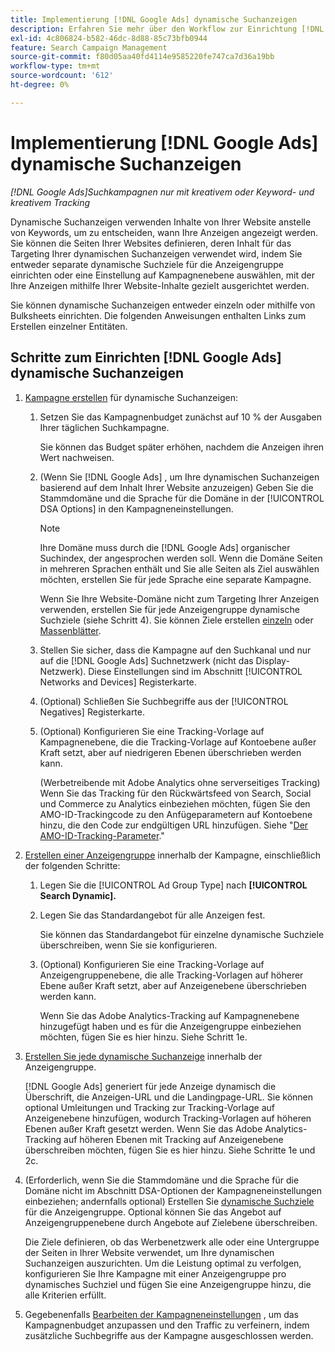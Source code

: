 ```yaml
---
title: Implementierung [!DNL Google Ads] dynamische Suchanzeigen
description: Erfahren Sie mehr über den Workflow zur Einrichtung [!DNL Google Ads] dynamische Suchanzeigen.
exl-id: 4c806824-b582-46dc-8d88-85c73bfb0944
feature: Search Campaign Management
source-git-commit: f80d05aa40fd4114e9585220fe747ca7d36a19bb
workflow-type: tm+mt
source-wordcount: '612'
ht-degree: 0%

---
```


# Implementierung [!DNL Google Ads] dynamische Suchanzeigen

*[!DNL Google Ads]Suchkampagnen nur mit kreativem oder Keyword- und kreativem Tracking*

Dynamische Suchanzeigen verwenden Inhalte von Ihrer Website anstelle von Keywords, um zu entscheiden, wann Ihre Anzeigen angezeigt werden. Sie können die Seiten Ihrer Websites definieren, deren Inhalt für das Targeting Ihrer dynamischen Suchanzeigen verwendet wird, indem Sie entweder separate dynamische Suchziele für die Anzeigengruppe einrichten oder eine Einstellung auf Kampagnenebene auswählen, mit der Ihre Anzeigen mithilfe Ihrer Website-Inhalte gezielt ausgerichtet werden.

Sie können dynamische Suchanzeigen entweder einzeln oder mithilfe von Bulksheets einrichten. Die folgenden Anweisungen enthalten Links zum Erstellen einzelner Entitäten.

## Schritte zum Einrichten [!DNL Google Ads] dynamische Suchanzeigen

1. [Kampagne erstellen](/help/search-social-commerce/campaign-management/campaigns/campaign-manage.md) für dynamische Suchanzeigen:

   1. Setzen Sie das Kampagnenbudget zunächst auf 10 % der Ausgaben Ihrer täglichen Suchkampagne.

      Sie können das Budget später erhöhen, nachdem die Anzeigen ihren Wert nachweisen.

   1. (Wenn Sie [!DNL Google Ads] , um Ihre dynamischen Suchanzeigen basierend auf dem Inhalt Ihrer Website anzuzeigen) Geben Sie die Stammdomäne und die Sprache für die Domäne in der [!UICONTROL DSA Options] in den Kampagneneinstellungen.

      >[!NOTE]
      >
      >Ihre Domäne muss durch die [!DNL Google Ads] organischer Suchindex, der angesprochen werden soll. Wenn die Domäne Seiten in mehreren Sprachen enthält und Sie alle Seiten als Ziel auswählen möchten, erstellen Sie für jede Sprache eine separate Kampagne.

      Wenn Sie Ihre Website-Domäne nicht zum Targeting Ihrer Anzeigen verwenden, erstellen Sie für jede Anzeigengruppe dynamische Suchziele (siehe Schritt 4). Sie können Ziele erstellen [einzeln](/help/search-social-commerce/campaign-management/campaigns/dynamic-search-target-manage.md) oder [Massenblätter](/help/search-social-commerce/campaign-management/bulksheets/bulksheet-about.md).

   1. Stellen Sie sicher, dass die Kampagne auf den Suchkanal und nur auf die [!DNL Google Ads] Suchnetzwerk (nicht das Display-Netzwerk). Diese Einstellungen sind im Abschnitt [!UICONTROL Networks and Devices] Registerkarte.

   1. (Optional) Schließen Sie Suchbegriffe aus der [!UICONTROL Negatives] Registerkarte.

   1. (Optional) Konfigurieren Sie eine Tracking-Vorlage auf Kampagnenebene, die die Tracking-Vorlage auf Kontoebene außer Kraft setzt, aber auf niedrigeren Ebenen überschrieben werden kann.

      (Werbetreibende mit Adobe Analytics ohne serverseitiges Tracking) Wenn Sie das Tracking für den Rückwärtsfeed von Search, Social und Commerce zu Analytics einbeziehen möchten, fügen Sie den AMO-ID-Trackingcode zu den Anfügeparametern auf Kontoebene hinzu, die den Code zur endgültigen URL hinzufügen. Siehe &quot;[Der AMO-ID-Tracking-Parameter](/help/search-social-commerce/tracking/skwcid-tracking-parameter.md).&quot;

1. [Erstellen einer Anzeigengruppe](/help/search-social-commerce/campaign-management/campaigns/ad-group-manage.md) innerhalb der Kampagne, einschließlich der folgenden Schritte:

   1. Legen Sie die [!UICONTROL Ad Group Type] nach **[!UICONTROL Search Dynamic].**

   1. Legen Sie das Standardangebot für alle Anzeigen fest.

      Sie können das Standardangebot für einzelne dynamische Suchziele überschreiben, wenn Sie sie konfigurieren.

   1. (Optional) Konfigurieren Sie eine Tracking-Vorlage auf Anzeigengruppenebene, die alle Tracking-Vorlagen auf höherer Ebene außer Kraft setzt, aber auf Anzeigenebene überschrieben werden kann.

      Wenn Sie das Adobe Analytics-Tracking auf Kampagnenebene hinzugefügt haben und es für die Anzeigengruppe einbeziehen möchten, fügen Sie es hier hinzu. Siehe Schritt 1e.

1. [Erstellen Sie jede dynamische Suchanzeige](/help/search-social-commerce/campaign-management/campaigns/ad-manage.md) innerhalb der Anzeigengruppe.

   [!DNL Google Ads] generiert für jede Anzeige dynamisch die Überschrift, die Anzeigen-URL und die Landingpage-URL. Sie können optional Umleitungen und Tracking zur Tracking-Vorlage auf Anzeigenebene hinzufügen, wodurch Tracking-Vorlagen auf höheren Ebenen außer Kraft gesetzt werden.
Wenn Sie das Adobe Analytics-Tracking auf höheren Ebenen mit Tracking auf Anzeigenebene überschreiben möchten, fügen Sie es hier hinzu. Siehe Schritte 1e und 2c.

1. (Erforderlich, wenn Sie die Stammdomäne und die Sprache für die Domäne nicht im Abschnitt DSA-Optionen der Kampagneneinstellungen einbeziehen; andernfalls optional) Erstellen Sie [dynamische Suchziele](/help/search-social-commerce/campaign-management/campaigns/dynamic-search-target-manage.md) für die Anzeigengruppe. Optional können Sie das Angebot auf Anzeigengruppenebene durch Angebote auf Zielebene überschreiben.

   Die Ziele definieren, ob das Werbenetzwerk alle oder eine Untergruppe der Seiten in Ihrer Website verwendet, um Ihre dynamischen Suchanzeigen auszurichten. Um die Leistung optimal zu verfolgen, konfigurieren Sie Ihre Kampagne mit einer Anzeigengruppe pro dynamisches Suchziel und fügen Sie eine Anzeigengruppe hinzu, die alle Kriterien erfüllt.

1. Gegebenenfalls [Bearbeiten der Kampagneneinstellungen](/help/search-social-commerce/campaign-management/campaigns/campaign-manage.md) , um das Kampagnenbudget anzupassen und den Traffic zu verfeinern, indem zusätzliche Suchbegriffe aus der Kampagne ausgeschlossen werden.
